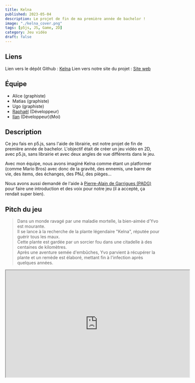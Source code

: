 ```yaml
---
title: Kelna
published: 2023-05-04
description: Le projet de fin de ma première année de bachelor !
image: "./kelna_cover.png"
tags: [p5js, JS, Game, 2D]
category: Jeu vidéo
draft: false
---
```


<!-- # Kelna -->

## Liens

Lien vers le dépôt Github : [Kelna](https://github.com/IlanOu/Kelna)
Lien vers notre site du projet : [Site web](https://readymag.website/u2730643025/4237179/)

## Équipe

- Alice (graphiste)
- Matias (graphiste)
- Ugo (graphiste)
- [Raphaël](https://github.com/raphaelmakaryan) (Développeur)
- [Ilan](https://github.com/IlanOu) (Développeur)(Moi)

## Description

Ce jeu fais en p5.js, sans l'aide de librairie, est notre projet de fin de première année de bachelor.
L'objectif était de créer un jeu vidéo en 2D, avec p5.js, sans librairie et avec deux angles de vue différents dans le jeu.

Avec mon équipe, nous avons imaginé Kelna comme étant un platformer (comme Mario Bros) avec donc de la gravité, des ennemis, une barre de vie, des items, des échanges, des PNJ, des pièges...

Nous avons aussi demandé de l'aide à [Pierre-Alain de Garrigues (PADG)](https://fr.wikipedia.org/wiki/Pierre-Alain_de_Garrigues) pour faire une introduction et des voix pour notre jeu (il a accepté, ça rendait super bien).

## Pitch du jeu

> Dans un monde ravagé par une maladie mortelle, la bien-aimée d’Yvo est mourante.<br/>
> Il se lance à la recherche de la plante légendaire "Kelna", réputée pour guérir tous les maux.<br/>
> Cette plante est gardée par un sorcier fou dans une citadelle à des centaines de kilomètres.<br/>
> Après une aventure semée d'embûches, Yvo parvient à récupérer la plante et un remède est élaboré, mettant fin à l'infection après quelques années.

<iframe src="https://www.youtube.com/embed/lg2jKY5BJls?si=kAcO-KzA2w-I_9aV" width=600 height=350/>
